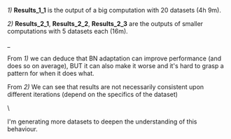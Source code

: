 *1)* **Results_1_1** is the output of a big computation with 20 datasets (4h 9m).

*2)* **Results_2_1**, **Results_2_2**, **Results_2_3** are the outputs of smaller computations with 5 datasets each (16m).

_

From *1)* we can deduce that BN adaptation can improve performance (and does so on average), BUT it can also make it worse and it's hard to grasp a pattern for when it does what.

From *2)* We can see that results are not necessarily consistent upon different iterations (depend on the specifics of the dataset)
 
\

I'm generating more datasets to deepen the understanding of this behaviour.


